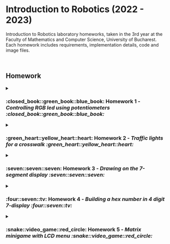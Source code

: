 # Introduction to Robotics (2022 - 2023)
Introduction to Robotics laboratory homeworks, taken in the 3rd year at the Faculty of Mathematics and Computer Science, University of Bucharest. Each homework includes requirements, implementation details, code and image files.

<br>

## Homework
<details>
  <summary>
    <b> <h3> :closed_book::green_book::blue_book: Homework 1 - <i> Controlling RGB led using potentiometers :closed_book::green_book::blue_book: </i> </h3> </b>
  </summary>
  
  ---
  
  ### Task requirements
  
<ul>
  <li><b>Components</b>: RGB led (1 minimum), potentiometers (3 minimum), resistors and wires (per logic)</li>
  <li><b>Technical Task</b>: Use a separat potentiometer to control each color of the RGB led (<b>R</b>ed, <b>G</b>reen and <b>B</b>lue). The control must be done with </b>digital electronics</b>.</li>
</ul> 

  ---

  ### Pictures of the setup
  
  <img src ="https://i.imgur.com/x1Uiysn.jpg" alt="Picture 1 - Controlling RGB led using potentiometers" style="width: 480px; height: 360px;"/>
  <img src ="https://i.imgur.com/u4WvUqu.jpg" alt="Picture 2 - Controlling RGB led using potentiometers" style="width: 480px; height: 360px;"/>
  <img src ="https://i.imgur.com/KkWl6Fi.jpg" alt="Picture 3 - Controlling RGB led using potentiometers" style="width: 480px; height: 360px;"/>
  <img src ="https://i.imgur.com/5WkeNwB.jpg" alt="Picture 4 - Controlling RGB led using potentiometers" style="width: 480px; height: 360px;"/>
 
  ---
  
  ### Video
  <a href="http://www.youtube.com/watch?feature=player_embedded&v=-FrS52ZmgYk" target="_blank"><img src="http://img.youtube.com/vi/-FrS52ZmgYk/0.jpg" alt="Video - Controlling RGB led using potentiometers" width="480" height="360" border="10"></a>

---

</details>

<details>
  <summary>
    <b> <h3> :green_heart::yellow_heart::heart: Homework 2 - <i> Traffic lights for a crosswalk :green_heart::yellow_heart::heart: </i> </h3> </b>
  </summary>
  
  ---
  
  ### Task requirements
  
<ul>
  <li><b>Components</b>: 5 LEDs, 1 button, 1 buzzer, resistors and wires (per logic)</li>
  <li><b>Technical Task</b>: Building the traffic lights for a crosswalk using 2 LEDs to represent the traffic lights for people (red and green) and 3 LEDs to represent the traffic lights for cars (red, yellow and green).
  
  **The system has the following states:**
  1. **State 1** (default, reinstated after state 4 ends): green light for cars,
red light for people, no sounds. Duration: indefinite, changed by
pressing the button.
2. **State 2** (initiated by counting down 8 seconds after a button press):
the light should be yellow for cars, red for people and no sounds.
Duration: 3 seconds.
3. **State 3** (initiated after state 2 ends): red for cars, green for people
and a beeping sound from the buzzer at a constant interval. Duration:
8 seconds.
4. **State 4** (initiated after state 3 ends): red for cars, blinking green
for people and a beeping sound from the buzzer, at a constant interval,
faster than the beeping in state 3. This state should last 4
seconds.
  </li>
</ul> 

  ---

  ### Pictures of the setup
  
  <img src ="https://i.imgur.com/CUIfB7L.jpg" alt="Picture 1 - Traffic lights for a crosswalk" style="width: 480px; height: 360px;"/>
  <img src ="https://i.imgur.com/OVHloTe.jpg" alt="Picture 2 - Traffic lights for a crosswalk" style="width: 480px; height: 360px;"/>
  <img src ="https://i.imgur.com/7dJZcMp.jpg" alt="Picture 3 - Traffic lights for a crosswalk" style="width: 480px; height: 360px;"/>
 
  ---
  ### Video
  <a href="http://www.youtube.com/watch?feature=player_embedded&v=1RqH47JnsUs" target="_blank"><img src="http://img.youtube.com/vi/1RqH47JnsUs/0.jpg" alt="Video - Traffic lights for a crosswalk" width="480" height="360" border="10"></a>

---
</details>

<details>
  <summary>
    <b> <h3> :seven::seven::seven: Homework 3 - <i> Drawing on the 7-segment display :seven::seven::seven: </i> </h3> </b>
  </summary>
  
  ---
  
  ### Task requirements
  
<ul>
  <li><b>Components</b>: 1 7-segment display, 1 button, 1 joystick, resistors and wires (per logic)</li>
  <li><b>Technical Task</b>: Control the position of the segment and "draw" on the display using the joystick.
  
  **The system has the following states:**
  1. **State 1** (default, but also initiated after a button press in State 2):
  Current position blinking. The joystick can be used to move from one position to the neighbors. Short pressing of the button toggles state 2. Long pressing the button in state 1 resets the entire display by turning all the segments OFF and moving from the current position to the decimal point.
2. **State 2** (initiated after a button press in State 1):
The current segment stops blinking, adopting the state of the segment before selection (ON or OFF). Toggling the X axis should change the segment state from ON to OFF or from OFF to ON. Clicking on the joystick should save the segment state and exit back to state 1.
  </li>
</ul> 

<b>Possible movements</b>:
| Current segment | UP  | DOWN | LEFT | RIGHT |
|-----------------|-----|------|------|-------|
| a               | N/A | g    | f    | b     |
| b               | a   | g    | f    | N/A   |
| c               | g   | d    | e    | dp    |
| d               | g   | N/A  | e    | c     |
| e               | g   | d    | N/A  | c     |
| f               | a   | g    | N/A  | b     |
| g               | a   | d    | N/A  | N/A   |
| dp              | N/A | N/A  | c    | N/A   |
  ---

  ### Pictures of the setup
  
  <img src ="https://i.imgur.com/cXHN0bn.jpg" alt="Picture 1 - Drawing on the 7-segment display" style="width: 480px; height: 360px;"/>
  <img src ="https://i.imgur.com/VBTUKkL.jpg" alt="Picture 2 - Drawing on the 7-segment display" style="width: 480px; height: 360px;"/>
  <img src ="https://i.imgur.com/ZzNt7pO.jpg" alt="Picture 3 - Drawing on the 7-segment display" style="width: 480px; height: 360px;"/>
 
  ---
  ### Video
  <a href="https://www.youtube.com/watch?v=Fd4zxVryrGY&list=LL&index=1&ab_channel=AlinaVoiculescu" target="_blank"><img src="http://img.youtube.com/vi/Fd4zxVryrGY/0.jpg" alt="Video - Drawing on the 7-segment display" width="480" height="360" border="10"></a>

---
</details>


<details>
  <summary>
    <b> <h3> :four::seven::tv: Homework 4 - <i> Building a hex number in 4 digit 7-display :four::seven::tv: </i> </h3> </b>
  </summary>
  
  ---
  
  ### Task requirements
  
<ul>
  <li><b>Components</b>: a joystick, a 4 digit 7-segment display, a 74hc595 shift
register</li>
  <li><b>Technical Task</b>: Use the joystick to move through the 4 digit 7-segment displays digits, press the button to lock in on the current digit and use the other axis to increment or decrement the number. Keep the button pressed to reset all the digit values and the current position to the first digit in the first state.
  
  **The system has the following states:**
  1. **State 1**: a joystick axis can be used to cycle through the 4 digits; using the other axis does nothing. A blinking decimal point shows the current digit position. When pressing the button, the selected digit will be locked in and the program will enter in the second state.
2. **State 2**: in this state, the decimal point stays always on, no longer blinking and the axis that cycles through the 4 digits can be no longer used. Instead, using the other axis, the number on the current digit can be incremented and decremented IN HEX (aka from 0 to F). Pressing the button again returns to the previous state.
3. **Reset**: toggled by long pressing the button only in the first state. When resetting, all the digits go back to 0 and the current position is set to the first (rightmost) digit, in the first state.
  </li>
</ul> 

  ---

  ### Pictures of the setup
  
  <img src ="https://i.imgur.com/yxmYtBn.jpg" alt="Picture 1 - Building a hex number in 4 digit 7-display" style="width: 360px; height: 480px;"/>
  <img src ="https://imgur.com/W2JihMU.jpg" alt="Picture 2 - Building a hex number in 4 digit 7-display" style="width: 360px; height: 480px;"/>
  <img src ="https://i.imgur.com/Zxklf2Y.jpg" alt="Picture 3 - Building a hex number in 4 digit 7-display" style="width: 360px; height: 480px;"/>
 
  ---
  ### Video
  <a href="https://www.youtube.com/watch?v=A91C275eRAI&list=LL&index=1&ab_channel=AlinaVoiculescu" target="_blank"><img src="http://img.youtube.com/vi/A91C275eRAI/0.jpg" alt="Video - Drawing on the 7-segment display" width="480" height="360" border="10"></a>

---
</details>


<details>
  <summary>
    <b> <h3> :snake::video_game::red_circle: Homework 5 - <i> Matrix minigame with LCD menu :snake::video_game::red_circle: </i> </h3> </b>
  </summary>
  
  ---
  
  ### Task requirements
  
<ul>
  <li><b>Components</b>: an LCD 16x2, a joystick, a led matrix 8x8, a MAX7219 Driver, a potentiometer</li>
  <li><b>Technical Task</b>: create a matrix minigame with an LCD menu
  
  **System description:**
   - **Game**: a joystick can be used to move across the matrix in order to get to the blinking food and eat it; when the food is eaten, the score will increase by 1 and the food will be generated again, randomly
   - **Menu**: a joystick can be used to scroll on the LCD with the joystick
    <br>
    **Functionalities:** <br>
    1. When powering up a game, a greeting message should be shown for a few moments. <br>
    2. Should contain the following categories: <br>
      (a) **Start game**: starts the game <br>
      (b) **Highscore**: shows the first 3 highscores <br>
      (c) **Settings**: here the difficulty can be set <br>
      (d) **About**: contains details about the game and the creator of the game <br>
      (e) **How to play**: short and informative description <br>
    3. While playing the game, all relevant info should be displayed (lives, score) <br>
  </li>
</ul> 

  ---

  ### Pictures of the setup
  
  <img src ="https://i.imgur.com/jZFoK1Z.jpg" alt="Picture 1 - Matrix minigame with LCD menu" style="width: 480px; height: 360px;"/>
  <img src ="https://imgur.com/TweGm4n.jpg" alt="Picture 2 - Matrix minigame with LCD menu" style="width: 480px; height: 360px;"/>
  <img src ="https://i.imgur.com/48i0qy3.jpg" alt="Picture 3 - Matrix minigame with LCD menu" style="width: 480px; height: 360px;"/>
 
  ---
  ### Video
  <a href="https://www.youtube.com/watch?v=ohBLwzHHevQ&list=LL&index=1&ab_channel=AlinaVoiculescu" target="_blank"><img src="http://img.youtube.com/vi/ohBLwzHHevQ/0.jpg" alt="Video - Matrix minigame with LCD menu" width="480" height="360" border="10"></a>

---
</details>